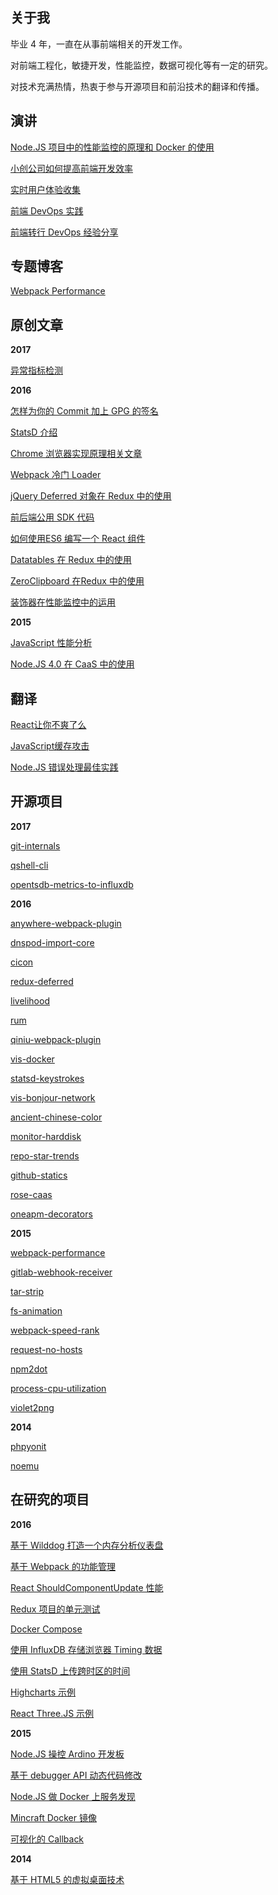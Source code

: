 ## 关于我

毕业 4 年，一直在从事前端相关的开发工作。

对前端工程化，敏捷开发，性能监控，数据可视化等有一定的研究。

对技术充满热情，热衷于参与开源项目和前沿技术的翻译和传播。

## 演讲

[Node.JS 项目中的性能监控的原理和 Docker 的使用](https://github.com/wyvernnot/node-party-10)

[小创公司如何提高前端开发效率](http://www.slideshare.net/wyvernnot/frontend-devopsv10-62972604)

[实时用户体验收集](http://www.slideshare.net/wyvernnot/ss-63231573)

[前端 DevOps 实践](http://www.slideshare.net/wyvernnot/frontend-devops-at-cloudinsight)

[前端转行 DevOps 经验分享](https://www.slideshare.net/wyvernnot/devops-75662935)

## 专题博客

[Webpack Performance](http://webpack-performance.com/)

## 原创文章
**2017**

[异常指标检测](https://github.com/wyvernnot/introduction-to-outlier-detection)

**2016**

[怎样为你的 Commit 加上 GPG 的签名](https://github.com/wyvernnot/gpg-howto)

[StatsD 介绍](https://github.com/wyvernnot/introduction-to-statsd)

[Chrome 浏览器实现原理相关文章](https://github.com/wyvernnot/awesome-chrome)

[Webpack 冷门 Loader](https://github.com/wyvernnot/other-webpack-loaders)

[jQuery Deferred 对象在 Redux 中的使用](https://github.com/wyvernnot/redux-deferred-example)

[前后端公用 SDK 代码](https://github.com/wyvernnot/isomorphic-fetch-example)

[如何使用ES6 编写一个 React 组件](https://github.com/wyvernnot/react-component-example)

[Datatables 在 Redux 中的使用](https://github.com/wyvernnot/react-datatables-example)

[ZeroClipboard 在Redux 中的使用](https://github.com/wyvernnot/react-zeroclipboard-example)

[装饰器在性能监控中的运用](https://github.com/wyvernnot/node-oneapm-decorators)

**2015**

[JavaScript 性能分析](https://github.com/wyvernnot/javascript_performance_measurement)

[Node.JS 4.0 在 CaaS 中的使用](https://github.com/wyvernnot/hello_alauda)

## 翻译

[React让你不爽了么](https://github.com/wyvernnot/react-makes-you-sad)

[JavaScript缓存攻击](https://github.com/wyvernnot/cache_attack_in_javascript)

[Node.JS 错误处理最佳实践](https://github.com/wyvernnot/Node-Production-Practices)

## 开源项目

**2017**

[git-internals](https://github.com/wyvernnot/git-internals)

[qshell-cli](https://github.com/wyvernnot/qshell-cli)
<span class='badges npm'/>

[opentsdb-metrics-to-influxdb](https://github.com/wyvernnot/opentsdb-metrics-to-influxdb)

**2016**

[anywhere-webpack-plugin](https://github.com/wyvernnot/anywhere-webpack-plugin)
<span class='badges npm'/>

[dnspod-import-core](https://github.com/wyvernnot/dnspod-import-core)
<span class='badges npm'/>

[cicon](https://github.com/cloudinsight/cicon)
<span class='badges npm'/>

[redux-deferred](https://github.com/wyvernnot/redux-deferred)
<span class='badges npm'/>

[livelihood](https://github.com/wyvernnot/livelihood)

[rum](https://github.com/wyvernnot/rum)

[qiniu-webpack-plugin](https://github.com/wyvernnot/qiniu-webpack-plugin)
<span class='badges npm'/>

[vis-docker](https://github.com/wyvernnot/vis-docker)
<span class='badges docker'/>

[statsd-keystrokes](https://github.com/wyvernnot/statsd-keystrokes)
<span class='badges npm'/>

[vis-bonjour-network](https://github.com/wyvernnot/vis-bonjour-network)
<span class='badges npm'/>

[ancient-chinese-color](https://github.com/wyvernnot/ancient-chinese-color)
<span class='badges npm'/>

[monitor-harddisk](https://github.com/wyvernnot/monitor-harddisk)

[repo-star-trends](https://github.com/wyvernnot/repo-star-trends)

[github-statics](https://github.com/wyvernnot/github-statics)

[rose-caas](https://github.com/wyvernnot/rose-caas)

[oneapm-decorators](https://github.com/wyvernnot/node-oneapm-decorators)
<span class='badges npm'/>


**2015**

[webpack-performance](https://github.com/wyvernnot/webpack-performance)
<span class='badges npm'/>

[gitlab-webhook-receiver](https://github.com/wyvernnot/gitlab-webhook-receiver)
<span class='badges npm'/>

[tar-strip](https://github.com/wyvernnot/tar-strip)
<span class='badges npm'/>

[fs-animation](https://github.com/wyvernnot/fs-animation)
<span class='badges npm'/>

[webpack-speed-rank](https://github.com/wyvernnot/webpack-speed-rank)
<span class='badges npm'/>

[request-no-hosts](https://github.com/wyvernnot/request-no-hosts)
<span class='badges npm'/>

[npm2dot](https://github.com/wyvernnot/npm2dot)
<span class='badges npm'/>

[process-cpu-utilization](https://github.com/wyvernnot/process-cpu-utilization)
<span class='badges npm'/>

[violet2png](https://github.com/wyvernnot/violet2png)
<span class='badges npm'/>

**2014**

[phpyonit](https://github.com/wyvernnot/phpyonit)

[noemu](https://github.com/wyvernnot/noemu)

## 在研究的项目

**2016**

[基于 Wilddog 打造一个内存分析仪表盘](https://github.com/wyvernnot/v8-memory-dashboard)

[基于 Webpack 的功能管理](https://github.com/wyvernnot/feature-toggles-with-webpack)

[React ShouldComponentUpdate 性能](https://github.com/wyvernnot/react-scu)

[Redux 项目的单元测试](https://github.com/wyvernnot/redux-unit-test-example)

[Docker Compose](https://github.com/wyvernnot/docker-compose-examples)

[使用 InfluxDB 存储浏览器 Timing 数据](https://github.com/wyvernnot/timing-influxdb)

[使用 StatsD 上传跨时区的时间](https://github.com/wyvernnot/statsd-clock)

[Highcharts 示例](https://github.com/wyvernnot/highcharts-example)

[React Three.JS 示例](https://github.com/wyvernnot/react-three-example)

**2015**

[Node.JS 操控 Ardino 开发板](https://github.com/wyvernnot/mbot)

[基于 debugger API 动态代码修改](https://github.com/wyvernnot/interference_demo)

[Node.JS 做 Docker 上服务发现](https://github.com/wyvernnot/node-registor)

[Mincraft Docker 镜像](https://github.com/wyvernnot/docker-minecraft-server)

[可视化的 Callback](https://github.com/wyvernnot/visual-callback-demo)

**2014**

[基于 HTML5 的虚拟桌面技术](https://github.com/wyvernnot/html5-vdi)
